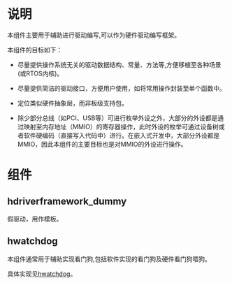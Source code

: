 # 说明

本组件主要用于辅助进行驱动编写,可以作为硬件驱动编写框架。

本组件的目标如下：

- 尽量提供操作系统无关的驱动数据结构、常量、方法等,方便移植至各种场景(或RTOS内核)。
- 尽量提供简洁的驱动接口，方便用户使用，如将常用操作封装至单个函数中。
- 定位类似硬件抽象层，而非板级支持包。

- 除少部分总线（如PCI、USB等）可进行枚举外设之外，大部分的外设都是通过映射至内存地址（MMIO）的寄存器操作，此时外设的枚举可通过设备树或者软件硬编码（直接写入代码中）进行。在嵌入式开发中，大部分外设都是MMIO，因此本组件的主要目标也是对MMIO的外设进行操作。

# 组件

## hdriverframework_dummy

假驱动，用作模板。

## hwatchdog

本组件通常用于辅助实现看门狗,包括软件实现的看门狗及硬件看门狗喂狗。

具体实现见[hwatchdog](hwatchdog)。

